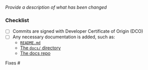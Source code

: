 <!-- Thank you for contributing!

     Read more about how you can contribute in our contribution guide:
     https://github.com/kedacore/http-add-on/blob/main/CONTRIBUTING.md
-->

_Provide a description of what has been changed_

### Checklist

- [ ] Commits are signed with Developer Certificate of Origin (DCO)
- [ ] Any necessary documentation is added, such as:
  - [`README.md`](/README.md)
  - [The `docs/` directory](./docs)
  - [The docs repo](https://github.com/kedacore/keda-docs)

Fixes #
